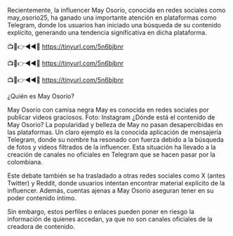Recientemente, la influencer May Osorio, conocida en redes sociales como may_osorio25, ha ganado una importante atención en plataformas como Telegram, donde los usuarios han iniciado una búsqueda de su contenido explícito, generando una tendencia significativa en dicha plataforma.

📺📱👉◄◄🔴  https://tinyurl.com/5n6bjbnr

📺📱👉◄◄🔴  https://tinyurl.com/5n6bjbnr

📺📱👉◄◄🔴  https://tinyurl.com/5n6bjbnr

¿Quién es May Osorio?

May Osorio con camisa negra
May es conocida en redes sociales por publicar videos graciosos. Foto: Instagram
¿Dónde está el contenido de May Osorio?
La popularidad y belleza de May no pasan desapercibidas en las plataformas. Un claro ejemplo es la conocida aplicación de mensajería Telegram, donde su nombre ha resonado con fuerza debido a la búsqueda de fotos y videos filtrados de la influencer. Esta situación ha llevado a la creación de canales no oficiales en Telegram que se hacen pasar por la colombiana.

Este debate también se ha trasladado a otras redes sociales como X (antes Twitter) y Reddit, donde usuarios intentan encontrar material explícito de la influencer. Además, cuentas ajenas a May Osorio aseguran tener en su poder contenido íntimo.

Sin embargo, estos perfiles o enlaces pueden poner en riesgo la información de quienes accedan, ya que no son canales oficiales de la creadora de contenido.
